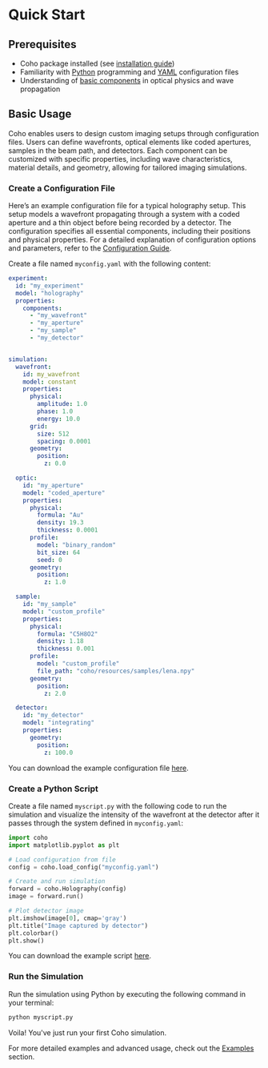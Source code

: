# Quick Start

## Prerequisites

- Coho package installed (see [installation guide](installation.md#installation))
- Familiarity with [Python](https://www.python.org/) programming and [YAML](https://yaml.org/) configuration files 
- Understanding of [basic components](usage/components/index.md) in optical physics and wave propagation

## Basic Usage

Coho enables users to design custom imaging setups through configuration files. Users can define wavefronts, optical elements like coded apertures, samples in the beam path, and detectors. Each component can be customized with specific properties, including wave characteristics, material details, and geometry, allowing for tailored imaging simulations.

### Create a Configuration File

Here’s an example configuration file for a typical holography setup. This setup models a wavefront propagating through a system with a coded aperture and a thin object before being recorded by a detector. The configuration specifies all essential components, including their positions and physical properties. For a detailed explanation of configuration options and parameters, refer to the [Configuration Guide](usage/configuration.md).

Create a file named `myconfig.yaml` with the following content:

```yaml
experiment:
  id: "my_experiment"
  model: "holography"
  properties:
    components:
      - "my_wavefront"
      - "my_aperture"
      - "my_sample"
      - "my_detector"


simulation:
  wavefront:
    id: my_wavefront
    model: constant
    properties:
      physical:
        amplitude: 1.0
        phase: 1.0
        energy: 10.0
      grid:
        size: 512
        spacing: 0.0001
      geometry:
        position:
          z: 0.0

  optic:
    id: "my_aperture"
    model: "coded_aperture"
    properties:
      physical:
        formula: "Au"
        density: 19.3
        thickness: 0.0001
      profile:
        model: "binary_random"
        bit_size: 64
        seed: 0
      geometry:
        position:
          z: 1.0

  sample:
    id: "my_sample"
    model: "custom_profile"
    properties:
      physical:
        formula: "C5H8O2"
        density: 1.18
        thickness: 0.001
      profile:
        model: "custom_profile"
        file_path: "coho/resources/samples/lena.npy"
      geometry:
        position:
          z: 2.0

  detector:
    id: "my_detector"
    model: "integrating"
    properties: 
      geometry:
        position:
          z: 100.0
```

You can download the example configuration file [here](resources/files/myconfig.yaml).

### Create a Python Script

Create a file named `myscript.py` with the following code to run the simulation and visualize the intensity of the wavefront at the detector after it passes through the system defined in `myconfig.yaml`:

```python
import coho
import matplotlib.pyplot as plt

# Load configuration from file
config = coho.load_config("myconfig.yaml")

# Create and run simulation
forward = coho.Holography(config)
image = forward.run()

# Plot detector image
plt.imshow(image[0], cmap='gray')
plt.title("Image captured by detector")
plt.colorbar()
plt.show()
```

You can download the example script [here](resources/files/mymain.py).

### Run the Simulation

Run the simulation using Python by executing the following command in your terminal:
```bash
python myscript.py
```

Voila! You've just run your first Coho simulation.

For more detailed examples and advanced usage, check out the [Examples](examples/index.md) section.
